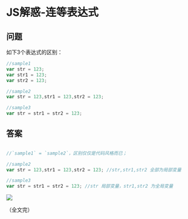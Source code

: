 # JS解惑-连等表达式

## 问题

如下3个表达式的区别：

```js
//sample1
var str = 123;
var str1 = 123;
var str2 = 123;

//sample2
var str = 123,str1 = 123,str2 = 123;

//sample3
var str = str1 = str2 = 123;
```

## 答案

```js

//`sample1` = `sample2`，区别仅仅是代码风格而已；

//sample2
var str = 123,str1 = 123,str2 = 123; //str,str1,str2 全部为局部变量

//sample3
var str = str1 = str2 = 123; //str 局部变量，str1,str2 为全局变量

```

![](https://i.imgur.com/0xEVKKl.jpg)

（全文完）
